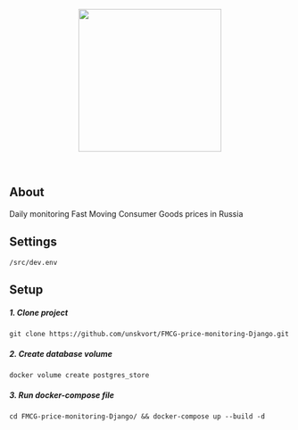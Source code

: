 <p align="center">
  <img src="https://cdn-icons-png.flaticon.com/512/6992/6992724.png" alt"" width=256>
</p>

<p align="center">
  <a href="https://www.python.org/downloads/release/python-3110/"><img src="https://img.shields.io/badge/python-3.11-green" alt=""></a>
  <a href="https://pypi.org/project/Django/4.1.2/"><img src="https://img.shields.io/badge/django-4.1.2-green" alt=""></a>
  <a href="https://github.com/unskvort/FMCG-price-monitoring-Django"><img src="https://img.shields.io/badge/version-0.1.0-lightgrey" alt=""></a>
  
</p>

## About
Daily monitoring Fast Moving Consumer Goods prices in Russia

## Settings
`/src/dev.env`

## Setup

##### 1. Clone project
```
git clone https://github.com/unskvort/FMCG-price-monitoring-Django.git
```
##### 2. Create database volume
```
docker volume create postgres_store
```
##### 3. Run docker-compose file
```
cd FMCG-price-monitoring-Django/ && docker-compose up --build -d
```
